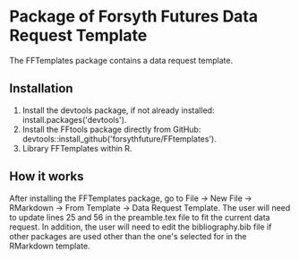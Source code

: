 # Package of Forsyth Futures Data Request Template

The FFTemplates package contains a data request template.

## Installation

1. Install the devtools package, if not already installed: install.packages('devtools').
2. Install the FFtools package directly from GitHub: devtools::install_github('forsythfuture/FFtemplates').
3. Library FFTemplates within R.

## How it works

After installing the FFTemplates package, go to File -> New File -> RMarkdown -> From Template -> Data Request Template. The user
will need to update lines 25 and 56 in the preamble.tex file to fit the current data request. In addition, the user will need
to edit the bibliography.bib file if other packages are used other than the one's selected for in the RMarkdown template.
